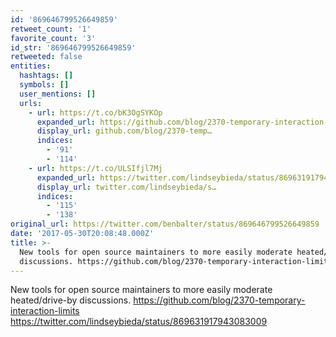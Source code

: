 ```yaml
---
id: '869646799526649859'
retweet_count: '1'
favorite_count: '3'
id_str: '869646799526649859'
retweeted: false
entities:
  hashtags: []
  symbols: []
  user_mentions: []
  urls:
    - url: https://t.co/bK3OgSYKOp
      expanded_url: https://github.com/blog/2370-temporary-interaction-limits
      display_url: github.com/blog/2370-temp…
      indices:
        - '91'
        - '114'
    - url: https://t.co/ULSIfjl7Mj
      expanded_url: https://twitter.com/lindseybieda/status/869631917943083009
      display_url: twitter.com/lindseybieda/s…
      indices:
        - '115'
        - '138'
original_url: https://twitter.com/benbalter/status/869646799526649859
date: '2017-05-30T20:08:48.000Z'
title: >-
  New tools for open source maintainers to more easily moderate heated/drive-by
  discussions. https://github.com/blog/2370-temporary-interaction-limits…
---
```


New tools for open source maintainers to more easily moderate heated/drive-by discussions. https://github.com/blog/2370-temporary-interaction-limits https://twitter.com/lindseybieda/status/869631917943083009